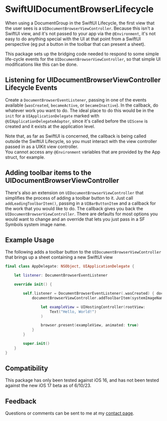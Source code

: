 # SwiftUIDocumentBrowserLifecycle

When using a DocumentGroup in the SwiftUI Lifecycle,
the first view that the user sees is a `UIDocumentBrowserViewController`.
Because this isn't a SwiftUI view, and it's not passed to your app via the `@Environment`,
it's not easy to do anything special with the UI at that point 
from a SwiftUI perspective
(eg put a button in the toolbar that can present a sheet).

This package sets up the bridging code needed
to respond to some simple life-cycle events
for the `UIDocumentBrowserViewController`,
so that simple UI modifications like this can be done.

## Listening for UIDocumentBrowserViewController Lifecycle Events 
Create a `DocumentBrowserEventListener`,
passing in one of the events available 
(`wasCreated`, `becameActive`, or `becameInactive`).
In the callback, do whatever work you want to do.
The ideal place to do this would be in the `init` for a 
`UIApplicationDelegate` marked with `@UIApplicationDelegateAdaptor`,
since it's called before the `UIScene` is created and it exists at the application level.

Note that, as far as SwiftUI is concerned,
the callback is being called outside the SwiftUI Lifecycle,
so you must interact with the view controller passed in 
as a UIKit view controller.  
You cannot access any `@Environment` variables 
that are provided by the App struct, for example.

## Adding toolbar items to the UIDocumentBrowserViewController

There's also an extension on `UIDocumentBrowserViewController` that simplifies the process of adding a toolbar button to it. Just call `addLeadingToolbarItem()`, passing in a `UIBarButtonItem` and a callback for the work that you would like to do. The callback gives you back the `UIDocumentBrowserViewController`. There are defaults for most options you would want to change and an override that lets you just pass in a SF Symbols system image name.

## Example Usage

The following adds a toolbar button to the `UIDocumentBrowserViewController` that brings up a sheet containing a new SwiftUI view 

``` swift
final class AppDelegate: NSObject, UIApplicationDelegate {

    let listener: DocumentBrowserEventListener

    override init() {

        self.listener = DocumentBrowserEventListener(.wasCreated) { documentBrowserViewController in
            documentBrowserViewController.addToolbarItem(systemImageName: "scribble") { browser in

                let exampleView = UIHostingController(rootView:
                    Text("Hello, World!")
                )

                browser.present(exampleView, animated: true)
            }
        }

        super.init()
    }
}
```

## Compatibility

This package has only been tested against iOS 16, and has not been tested against the new iOS 17 beta as of 6/10/23.

## Feedback

Questions or comments can be sent to me at my [contact page](https://www.jaywardell.me/contact-me/).

